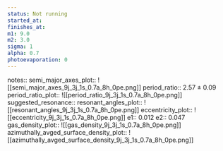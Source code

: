 ```yaml
---
status: Not running
started_at:
finishes_at:
m1: 9.0
m2: 3.0
sigma: 1
alpha: 0.7
photoevaporation: 0
---
```


notes::
semi_major_axes_plot:: ![[semi_major_axes_9j_3j_1s_0.7a_8h_0pe.png]]
period_ratio:: 2.57 ± 0.09
period_ratio_plot:: ![[period_ratio_9j_3j_1s_0.7a_8h_0pe.png]]
suggested_resonance:: 
resonant_angles_plot:: ![[resonant_angles_9j_3j_1s_0.7a_8h_0pe.png]]
eccentricity_plot:: ![[eccentricity_9j_3j_1s_0.7a_8h_0pe.png]]
e1:: 0.012
e2:: 0.047
gas_density_plot:: ![[gas_density_9j_3j_1s_0.7a_8h_0pe.png]]
azimuthally_avged_surface_density_plot:: ![[azimuthally_avged_surface_density_9j_3j_1s_0.7a_8h_0pe.png]]
